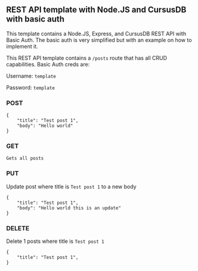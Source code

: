 ## REST API template with Node.JS and CursusDB with basic auth
This template contains a Node.JS, Express, and CursusDB REST API with Basic Auth.
The basic auth is very simplified but with an example on how to implement it.

This REST API template contains a ``/posts`` route that has all CRUD capabilities.
Basic Auth creds are:

Username: ``template``

Password: ``template``


### POST
```
{
    "title": "Test post 1",
    "body": "Hello world"
}
```

### GET
```
Gets all posts
```

### PUT
Update post where title is ``Test post 1`` to a new body
```
{
    "title": "Test post 1",
    "body": "Hello world this is an update"
}
```

### DELETE
Delete 1 posts where title is ``Test post 1``
```
{
    "title": "Test post 1",
}
```